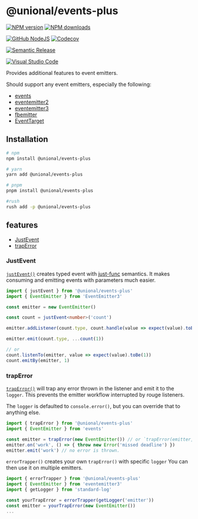 # @unional/events-plus <!-- omit in toc -->

[![NPM version][npm-image]][npm-url]
[![NPM downloads][downloads-image]][downloads-url]

[![GitHub NodeJS][github-nodejs]][github-action-url]
[![Codecov][codecov-image]][codecov-url]

[![Semantic Release][semantic-release-image]][semantic-release-url]

[![Visual Studio Code][vscode-image]][vscode-url]

Provides additional features to event emitters.

Should support any event emitters,
especially the following:

- [events]
- [eventemitter2]
- [eventemitter3]
- [fbemitter]
- [EventTarget]

## Installation <!-- omit in toc -->

```sh
# npm
npm install @unional/events-plus

# yarn
yarn add @unional/events-plus

# pnpm
pnpm install @unional/events-plus

#rush
rush add -p @unional/events-plus
```

## features <!-- omit in toc -->

- [JustEvent](#justevent)
- [trapError](#traperror)

### JustEvent

[`justEvent()`] creates typed event with [just-func] semantics.
It makes consuming and emitting events with parameters much easier.

```ts
import { justEvent } from '@unional/events-plus'
import { EventEmitter } from 'EventEmitter3'

const emitter = new EventEmitter()

const count = justEvent<number>('count')

emitter.addListener(count.type, count.handle(value => expect(value).toBe(1)))

emitter.emit(count.type, ...count(1))

// or
count.listenTo(emitter, value => expect(value).toBe(1))
count.emitBy(emitter, 1)
```

### trapError

[`trapError()`] will trap any error thrown in the listener and emit it to the `logger`.
This prevents the emitter workflow interrupted by rouge listeners.

The `logger` is defaulted to `console.error()`,
but you can override that to anything else.

```ts
import { trapError } from '@unional/events-plus'
import { EventEmitter } from 'events'

const emitter = trapError(new EventEmitter()) // or `trapError(emitter, { logger })`
emitter.on('work', () => { throw new Error('missed deadline') })
emitter.emit('work') // no error is thrown.
```

`errorTrapper()` creates your own `trapError()` with specific `logger`
You can then use it on multiple emitters.

```ts
import { errorTrapper } from '@unional/events-plus'
import { EventEmitter } from 'eventemitter3'
import { getLogger } from 'standard-log'

const yourTrapError = errorTrapper(getLogger('emitter'))
const emitter = yourTrapError(new EventEmitter())
...
```

[`justEvent()`]: https://github.com/unional/events-plus/blob/main/ts/justEvent.ts
[`trapError()`]: https://github.com/unional/events-plus/blob/main/ts/trapError.ts
[codecov-image]: https://codecov.io/gh/unional/events-plus/branch/master/graph/badge.svg
[codecov-url]: https://codecov.io/gh/unional/events-plus
[downloads-image]: https://img.shields.io/npm/dm/@unional/events-plus.svg?style=flat
[downloads-url]: https://npmjs.org/package/@unional/events-plus
[eventemitter2]: https://www.npmjs.com/package/eventemitter2
[eventemitter3]: https://www.npmjs.com/package/eventemitter3
[events]: https://www.npmjs.com/package/events
[EventTarget]: https://developer.mozilla.org/en-US/docs/Web/API/EventTarget
[fbemitter]: https://www.npmjs.com/package/fbemitter
[github-action-url]: https://github.com/unional/events-plus/actions
[github-nodejs]: https://github.com/unional/events-plus/workflows/nodejs/badge.svg
[just-func]: https://github.com/justland/just-func-typescript
[npm-image]: https://img.shields.io/npm/v/@unional/events-plus.svg?style=flat
[npm-url]: https://npmjs.org/package/@unional/events-plus
[semantic-release-image]: https://img.shields.io/badge/%20%20%F0%9F%93%A6%F0%9F%9A%80-semantic--release-e10079.svg
[semantic-release-url]: https://github.com/semantic-release/semantic-release
[TypeScript]: https://www.typescriptlang.org
[vscode-image]: https://img.shields.io/badge/vscode-ready-green.svg
[vscode-url]: https://code.visualstudio.com/
